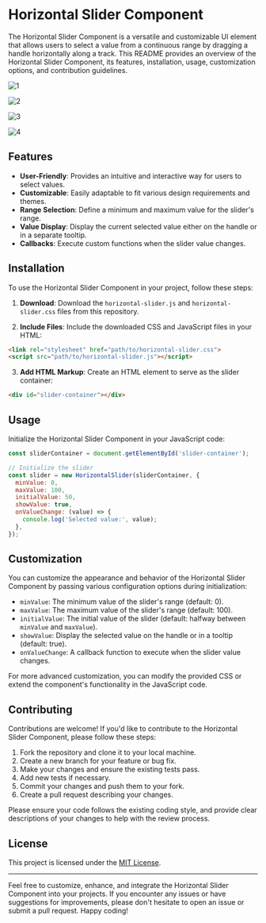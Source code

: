 # Horizontal Slider Component

The Horizontal Slider Component is a versatile and customizable UI element that allows users to select a value from a continuous range by dragging a handle horizontally along a track. This README provides an overview of the Horizontal Slider Component, its features, installation, usage, customization options, and contribution guidelines.

![1](https://github.com/abdul-1432/Horizontal_slider/assets/124916666/b9fdf523-a897-429f-add0-2bd8bb647048)

![2](https://github.com/abdul-1432/Horizontal_slider/assets/124916666/c87f35ad-1dbc-4453-9aad-448f70ee8804)

![3](https://github.com/abdul-1432/Horizontal_slider/assets/124916666/8005c234-6b42-4b7d-af17-35e4d9085090)

![4](https://github.com/abdul-1432/Horizontal_slider/assets/124916666/18e0cd98-570c-4d40-bcd2-0dae89d1ea3a)





## Features

- **User-Friendly**: Provides an intuitive and interactive way for users to select values.
- **Customizable**: Easily adaptable to fit various design requirements and themes.
- **Range Selection**: Define a minimum and maximum value for the slider's range.
- **Value Display**: Display the current selected value either on the handle or in a separate tooltip.
- **Callbacks**: Execute custom functions when the slider value changes.

## Installation

To use the Horizontal Slider Component in your project, follow these steps:

1. **Download**: Download the `horizontal-slider.js` and `horizontal-slider.css` files from this repository.

2. **Include Files**: Include the downloaded CSS and JavaScript files in your HTML:

```html
<link rel="stylesheet" href="path/to/horizontal-slider.css">
<script src="path/to/horizontal-slider.js"></script>
```

3. **Add HTML Markup**: Create an HTML element to serve as the slider container:

```html
<div id="slider-container"></div>
```

## Usage

Initialize the Horizontal Slider Component in your JavaScript code:

```javascript
const sliderContainer = document.getElementById('slider-container');

// Initialize the slider
const slider = new HorizontalSlider(sliderContainer, {
  minValue: 0,
  maxValue: 100,
  initialValue: 50,
  showValue: true,
  onValueChange: (value) => {
    console.log('Selected value:', value);
  },
});
```

## Customization

You can customize the appearance and behavior of the Horizontal Slider Component by passing various configuration options during initialization:

- `minValue`: The minimum value of the slider's range (default: 0).
- `maxValue`: The maximum value of the slider's range (default: 100).
- `initialValue`: The initial value of the slider (default: halfway between `minValue` and `maxValue`).
- `showValue`: Display the selected value on the handle or in a tooltip (default: true).
- `onValueChange`: A callback function to execute when the slider value changes.

For more advanced customization, you can modify the provided CSS or extend the component's functionality in the JavaScript code.

## Contributing

Contributions are welcome! If you'd like to contribute to the Horizontal Slider Component, please follow these steps:

1. Fork the repository and clone it to your local machine.
2. Create a new branch for your feature or bug fix.
3. Make your changes and ensure the existing tests pass.
4. Add new tests if necessary.
5. Commit your changes and push them to your fork.
6. Create a pull request describing your changes.

Please ensure your code follows the existing coding style, and provide clear descriptions of your changes to help with the review process.

## License

This project is licensed under the [MIT License](LICENSE).

---

Feel free to customize, enhance, and integrate the Horizontal Slider Component into your projects. If you encounter any issues or have suggestions for improvements, please don't hesitate to open an issue or submit a pull request. Happy coding!

